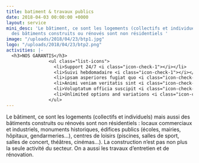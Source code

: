 ```yaml
---
title: batiment & travaux publics
date: 2018-04-03 00:00:00 +0000
layout: service
mini_desc: 'Le bâtiment, ce sont les logements (collectifs et individuels) mais aussi
  des bâtiments construits ou rénovés sont non résidentiels '
image: "/uploads/2018/04/23/btp1.jpg"
logo: "/uploads/2018/04/23/btp2.png"
activities: |-
  <h3>NOS GARANTIS</h3>
                <ul class="list-icons">
                  <li>Support 24/7 <i class="icon-check-1"></i></li>
                  <li>Suivi hebdomadaire <i class="icon-check-1"></i></li>
                  <li>ipsam asperiores fugiat quo <i class="icon-check-1"></i></li>
                  <li>Animi veniam veritatis sint <i class="icon-check-1"></i></li>
                  <li>Voluptatum officia suscipit <i class="icon-check-1"></i></li>
                  <li>Unlimited options and variations <i class="icon-check-1"></i></li>
                </ul>
---
```

Le bâtiment, ce sont les logements (collectifs et individuels) mais aussi des bâtiments construits ou rénovés sont non résidentiels : locaux commerciaux et industriels, monuments historiques, édifices publics (écoles, mairies, hôpitaux, gendarmeries…), centres de loisirs (piscines, salles de sport, salles de concert, théâtres, cinémas...). La construction n’est pas non plus la seule activité du secteur. On a aussi les travaux d’entretien et de rénovation.